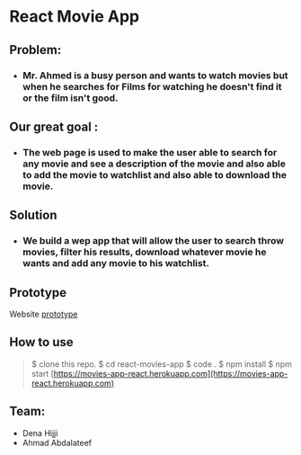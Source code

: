 # React Movie App

## Problem:
* ### Mr. Ahmed is a busy person and wants to watch movies but when he searches for Films for watching he doesn't find it or the film isn't good.

## Our great goal :
* ### The web page is used to make the user able to search for any movie and see a description of the movie and also able to add the movie to watchlist and also able to download the movie.

## Solution
* ### We build a wep app that will allow the user to search throw movies, filter his results, download whatever movie he wants and add any movie to his watchlist.

## Prototype
Website [prototype](https://www.figma.com/file/0G4p6YdmOLa8FOV3lR54v8Cx/React-MovieApp?node-id=0%3A1)

## How to use
>$ clone this repo.
>$ cd react-movies-app
>$ code .
>$ npm install
>$ npm start
[https://movies-app-react.herokuapp.com](https://movies-app-react.herokuapp.com)
## Team:
* Dena Hijji
* Ahmad Abdalateef